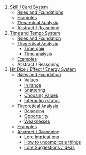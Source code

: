 1. [Skill / Card System](./Rules/SkillCardSystem.md)
    - [Rules and Foundations](./Rules/SkillCardSystem.md/#rules-and-foundations)
    - [Examples](./Rules/SkillCardSystem.md/#examples)
    - [Theoretical Analysis](./Rules/SkillCardSystem.md/#theoretical-analysis)
    - [Abstract / Reasoning](./Rules/SkillCardSystem.md/#abstract--reasoning)
2. [Time and Tempo System]()
    - [Rules and Foundation]()
    - [Theoretical Analysis]()
        - [Time gain]()
        - [Time analysis]()
    - [Examples]()
    - [Abstract / Reasoning]()
3. [Hit Dice / Effect / Energy System](./Rules/HitDice.md/#hit-dice--effect--energy-system)
    - [Rules and Foundation](./Rules/HitDice.md/#rules-and-foundations)
        - [Values]()
        - [In range]()
        - [Shattering]()
        - [Choosing values]()
        - [Interaction status]()
    - [Theoretical Analysis](./Rules/HitDice.md/#theoretical-analysis)
        - [Balancing]()
        - [Opportunity]()
        - [Weaknesses]()
    - [Examples](./Rules/HitDice.md/#examples)
    - [Abstract / Reasoning](./Rules/HitDice.md/#abstract--reasoning)
        - [Lore Implications]()
        - [How to uncomplicate things]()
        - [Lore Suggestions / Ideas]()